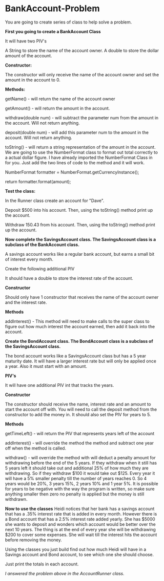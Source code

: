 # BankAccount-Problem

You are going to create series of class to help solve a problem.

**First you going to create a BankAccount Class**

It will have two PIV's

A String to store the name of the account owner.
A double to store the dollar amount of the account.

**Constructor:**

The constructor will only receive the name of the account owner and set the amount in the account to 0.

**Methods:**

getName() - will return the name of the account owner

getAmount() - will return the amount in the account.

withdraw(double num) - will subtract the parameter num from the amount in the account. Will not return anything.

deposit(double num) - will add this parameter num to the amount in the account. Will not return anything.

toString() - will return a string representation of the amount in the account.  We are going to use the NumberFormat class to format out total correctly to a actual dollar figure.  I have already imported the NumberFormat Class in for you. Just add the two lines of code to the method and it will work.

NumberFormat formatter = NumberFormat.getCurrencyInstance();

return formatter.format(amount);

**Test the class:**

In the Runner class create an account for "Dave".

Deposit $500 into his account.  Then, using the toString() method print up the account.

Withdraw 150.43 from his account.  Then, using the toString() method print up the account.

**Now complete the SavingsAccount class.  The SavingsAccount class is a subclass of the BankAccount class.**

A savings account works like a regular bank account, but earns a small bit of interest every month.

Create the following additional PIV

It should have a double to store the interest rate of the account.

**Constructor**

Should only have 1 constructor that receives the name of the account owner and the interest rate.

**Methods**

addInterest() - This method will need to make calls to the super class to figure out how much interest the account earned, then add it back into the account.

**Create the BondAccount class.  The BondAccount class is a subclass of the SavingsAccount class.**

The bond account works like a SavingsAccount class but has a 5 year maturity date.  It will have a larger interest rate but will only be applied once a year. Also it must start with an amount.

**PIV's**

It will have one additional PIV int that tracks the years.

**Constructor**

The constructor should receive the name, interest rate and an amount to start the account off with.  You will need to call the deposit method from the constructor to add the money in.  It should also set the PIV for years to 5.

**Methods**

getTimeLeft() - will return the PIV that represents years left of the account

addInterest() - will override the method the method and subtract one year off when the method is called.

withdraw() - will override the method with will deduct a penalty amount for withdrawing before the end of the 5 years.  If they withdraw when it still has 5 years left it should take out and additional 25% of how much they are withdrawing.  So if they withdraw $100 it would take out $125.  Every year it will have a 5% smaller penalty till the number of years reaches 0. So 4 years would be 20%, 3 years 15%, 2 years 10% and 1 year 5%. It is possible for years to be negative with the way the program is written, so make sure anything smaller then zero no penalty is applied but the money is still withdrawn.

 

**Now to use the classes**
Heidi notices that her bank has a savings account that has a .35% interest rate that is added in every month.  However there is a Bond account that has a 2.5% interest rate added yearly.  She has $5000 she wants to deposit and wonders which account would be better over the next 10 years.  The thing is at the end of every year she will be withdrawing $200 to cover some expenses.  She will wait till the interest hits the account before removing the money.

Using the classes you just build find out how much Heidi will have in a Savings account and Bond account, to see which one she should choose.

Just print the totals in each account.

_I answered the problem above in the AccountRunner class._
